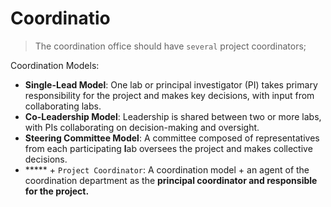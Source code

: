 # Coordinatio

> The coordination office should have `several` project coordinators;
> 

Coordination Models:

- **Single-Lead Model**: One lab or principal investigator (PI) takes primary responsibility for the project and makes key decisions, with input from collaborating labs.
- **Co-Leadership Model**: Leadership is shared between two or more labs, with PIs collaborating on decision-making and oversight.
- **Steering Committee Model**: A committee composed of representatives from each participating **l**ab oversees the project and makes collective decisions.
- ***** + `Project Coordinator`:  A coordination model + an agent of the coordination department as the **principal coordinator and responsible for the project.**